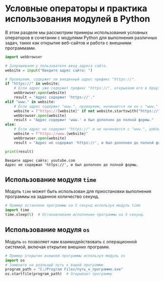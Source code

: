 # Условные операторы и практика использования модулей в Python

В этом разделе мы рассмотрим примеры использования условных операторов в сочетании с модулями Python для выполнения различных задач, таких как открытие веб-сайтов и работа с внешними программами.


```python
import webbrowser
```


```python
# Запрашиваем у пользователя ввод адреса сайта.
website = input("Введите адрес сайта: ")

# Проверяем, содержит ли введенный адрес префикс "https://".
if "https://" in website:
    # Если адрес уже содержит префикс "https://", открываем его в браузере.
    webbrowser.open(website)
    result = "Адрес содержит 'https://'."
elif "www." in website:
    # Если адрес содержит "www.", проверяем, начинается ли он с "www." и добавляем "https://", если это необходимо.
    website = f"https://{website}" if not website.startswith("https://") else website
    webbrowser.open(website)
    result = "Адрес содержит 'www.' и был дополнен до полной формы."
else:
    # Если адрес не содержит "https://" и не начинается с "www.", добавляем их.
    website = f"https://www.{website}"
    webbrowser.open(website)
    result = "Адрес не содержал 'https://', и был дополнен до полной формы."

print(result)
```

    Введите адрес сайта: youtube.com
    Адрес не содержал 'https://', и был дополнен до полной формы.
    

## Использование модуля `time`

Модуль `time` может быть использован для приостановки выполнения программы на заданное количество секунд.


```python
# Пример остановки программы на 5 секунд используя модуль time
import time
time.sleep(5)  # Останавливаем исполнение программы на 5 секунд.
```

## Использование модуля `os`

Модуль `os` позволяет нам взаимодействовать с операционной системой, включая открытие внешних программ.


```python
# Пример открытия внешней программы используя модуль os
import os
# Замените на реальный путь к вашей программе
program_path = "C:/Program Files/путь_к_программе.exe"
os.startfile(program_path)  # Открывает программу
```
